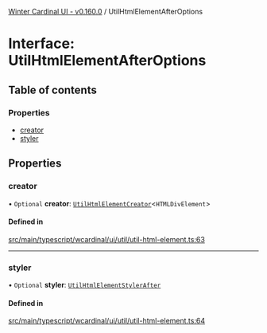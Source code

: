 [Winter Cardinal UI - v0.160.0](../index.md) / UtilHtmlElementAfterOptions

# Interface: UtilHtmlElementAfterOptions

## Table of contents

### Properties

- [creator](UtilHtmlElementAfterOptions.md#creator)
- [styler](UtilHtmlElementAfterOptions.md#styler)

## Properties

### creator

• `Optional` **creator**: [`UtilHtmlElementCreator`](../index.md#utilhtmlelementcreator)<`HTMLDivElement`\>

#### Defined in

[src/main/typescript/wcardinal/ui/util/util-html-element.ts:63](https://github.com/winter-cardinal/winter-cardinal-ui/blob/v0.160.0/src/main/typescript/wcardinal/ui/util/util-html-element.ts#L63)

___

### styler

• `Optional` **styler**: [`UtilHtmlElementStylerAfter`](../index.md#utilhtmlelementstylerafter)

#### Defined in

[src/main/typescript/wcardinal/ui/util/util-html-element.ts:64](https://github.com/winter-cardinal/winter-cardinal-ui/blob/v0.160.0/src/main/typescript/wcardinal/ui/util/util-html-element.ts#L64)
